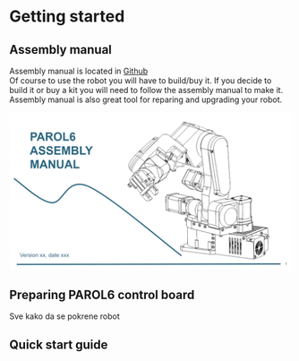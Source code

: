 # Getting started

## Assembly manual

Assembly manual is located in [Github](https://www.mkdocs.org)   
Of course to use the robot you will have to build/buy it. If you decide to build it or buy a kit you will need to follow the assembly manual to make it. Assembly manual is also great tool for reparing and upgrading your robot. 

<p align="center">
<img src="../assets/manual.png" alt="drawing" width="800"/> <br />
</p>

## Preparing PAROL6 control board
Sve kako da se pokrene robot
## Quick start guide